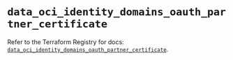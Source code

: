 # `data_oci_identity_domains_oauth_partner_certificate`

Refer to the Terraform Registry for docs: [`data_oci_identity_domains_oauth_partner_certificate`](https://registry.terraform.io/providers/hashicorp/oci/7.19.0/docs/data-sources/identity_domains_oauth_partner_certificate).
